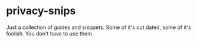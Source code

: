 # privacy-snips

Just a collection of guides and snippets. Some of it's out dated, some of it's foolish. You don't have to use them.
